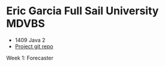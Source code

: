 Eric Garcia
Full Sail University
MDVBS
===========
* 1409 Java 2
* [Project git repo](https://github.com/ENG618/GarciaE1409Java2)

Week 1: Forecaster